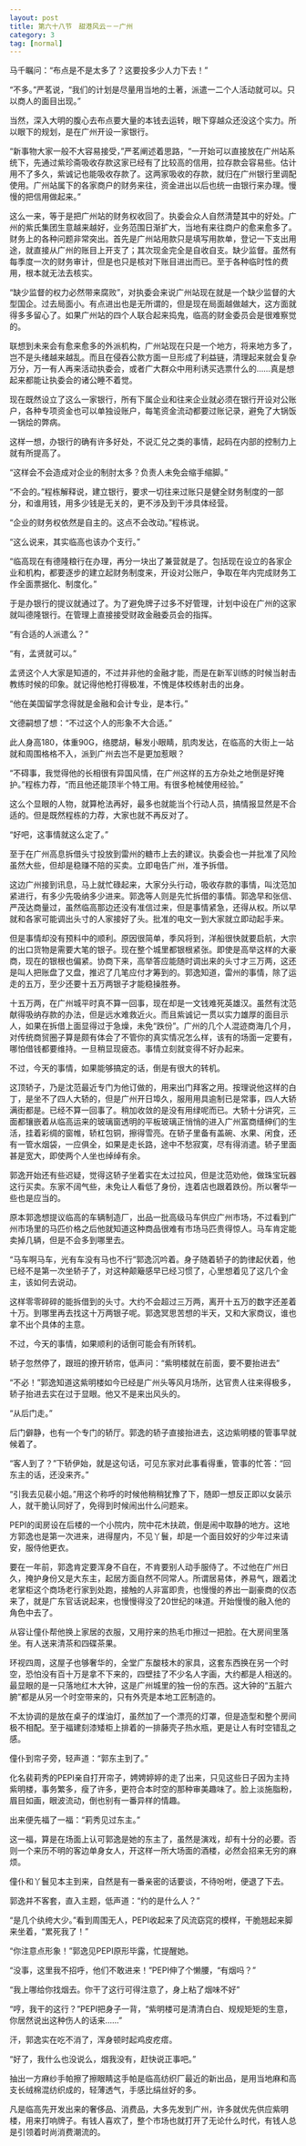```yaml
---
layout: post
title: 第六十八节　甜港风云－－广州
category: 3
tag: [normal]
---
```


马千瞩问：“布点是不是太多了？这要投多少人力下去！”

“不多。”严茗说，“我们的计划是尽量用当地的土著，派遣一二个人活动就可以。只以商人的面目出现。”

当然，深入大明的腹心去布点要大量的本钱去运转，眼下穿越众还没这个实力。所以眼下的规划，是在广州开设一家银行。

“新事物大家一般不大容易接受，”严茗阐述着思路，“一开始可以直接放在广州站系统下，先通过紫珍斋吸收存款这家已经有了比较高的信用，拉存款会容易些。估计用不了多久，紫诚记也能吸收存款了。这两家吸收的存款，就归在广州银行里调配使用。广州站属下的各家商户的财务来往，资金进出以后也统一由银行来办理。慢慢的把信用做起来。”

这么一来，等于是把广州站的财务权收回了。执委会众人自然清楚其中的好处。广州的紫氏集团生意越来越好，业务范围日渐扩大，当地有来往商户的愈来愈多了。财务上的各种问题非常突出。首先是广州站用款只是填写用款单，登记一下支出用途，就直接从广州的账目上开支了；其次现金完全是自收自支。缺少监督。虽然有每季度一次的财务审计，但是也只是核对下账目进出而已。至于各种临时性的费用，根本就无法去核实。

“缺少监督的权力必然带来腐败”，对执委会来说广州站现在就是一个缺少监督的大型国企。过去局面小。有点进出也是无所谓的，但是现在局面越做越大，这方面就得多多留心了。如果广州站的四个人联合起来捣鬼，临高的财金委员会是很难察觉的。

联想到未来会有愈来愈多的外派机构，广州站现在只是一个地方，将来地方多了，岂不是头绪越来越乱。而且在侵吞公款方面一旦形成了利益链，清理起来就会复杂万分，万一有人再来活动执委会，或者广大群众中用利诱买选票什么的……真是想起来都能让执委会的诸公睡不着觉。

现在既然设立了这么一家银行，所有下属企业和往来企业就必须在银行开设对公账户，各种专项资金也可以单独设账户，每笔资金流动都要过账记录，避免了大锅饭一锅烩的弊病。

这样一想，办银行的确有许多好处，不说汇兑之类的事情，起码在内部的控制力上就有所提高了。

“这样会不会造成对企业的制肘太多？负责人未免会缩手缩脚。”

“不会的。”程栋解释说，建立银行，要求一切往来过账只是健全财务制度的一部分，和谁用钱，用多少钱是无关的，更不涉及到干涉具体经营。

“企业的财务权依然是自主的。这点不会改动。”程栋说。

“这么说来，其实临高也该办个支行。”

“临高现在有德隆粮行在办理，再分一块出了兼营就是了。包括现在设立的各家企业和机构，都要逐步的建立起财务制度来，开设对公账户，争取在年内完成财务工作全面票据化、制度化。”

于是办银行的提议就通过了。为了避免牌子过多不好管理，计划中设在广州的这家就叫德隆银行。在管理上直接接受财政金融委员会的指挥。

“有合适的人派遣么？”

“有，孟贤就可以。”

孟贤这个人大家是知道的，不过并非他的金融才能，而是在新军训练的时候当射击教练时候的印象。就记得他枪打得极准，不愧是体校练射击的出身。

“他在美国留学念得就是金融和会计专业，是本行。”

文德嗣想了想：“不过这个人的形象不大合适。”

此人身高180，体重90G，络腮胡，鬈发小眼睛，肌肉发达，在临高的大街上一站就和周围格格不入，派到广州去岂不是更加惹眼？

“不碍事，我觉得他的长相很有异国风情，在广州这样的五方杂处之地倒是好掩护。”程栋力荐，“而且他还能顶半个特工用。有很多枪械使用经验。”

这么个显眼的人物，就算枪法再好，最多也就能当个行动人员，搞情报显然是不合适的。但是既然程栋的力荐，大家也就不再反对了。

“好吧，这事情就这么定了。”

至于在广州高息拆借头寸投放到雷州的糖市上去的建议。执委会也一并批准了风险虽然大些，但却是稳赚不陪的买卖。立即电告广州，准予拆借。

这边广州接到讯息，马上就忙碌起来，大家分头行动，吸收存款的事情，叫沈范加紧进行，有多少先吸纳多少进来。郭逸等人则是先忙拆借的事情。郭逸早和张信、严茂达商量过，虽然临高那边还没有准信过来，但是事情紧急，还得从权。所以早就和各家可能调出头寸的人家接好了头。批准的电文一到大家就立即动起手来。

但是事情却没有预料中的顺利。原因很简单，季风将到，洋船很快就要启航，大宗的出口货物是需要大笔的银子。现在整个城里都银根紧张。即使是高举这样的大豪商，现在的银根也偏紧。协商下来，高举答应能随时调出来的头寸才三万两，这还是叫人把账盘了又盘，推迟了几笔应付才筹到的。郭逸知道，雷州的事情，除了运走的五万，至少还要十五万两银子才能稳操胜券。

十五万两，在广州城平时真不算一回事，现在却是一文钱难死英雄汉。虽然有沈范献得吸纳存款的办法，但是远水难救近火。而且紫诚记一贯以实力雄厚的面目示人，如果在拆借上面显得过于急燥，未免“跌份”。广州的几个人混迹商海几个月，对传统商贸圈子算是颇有体会了不管你的真实情况怎么样，该有的场面一定要有，哪怕借钱都要维持。一旦稍显现疲态。事情立刻就变得不好办起来。

不过，今天的事情，如果能够搞定的话，倒是有很大的转机。

这顶轿子，乃是沈范最近专门为他订做的，用来出门拜客之用。按理说他这样的白丁，是坐不了四人大轿的，但是广州开日埠久，服用用具逾制已是常事，四人大轿满街都是。已经不算一回事了。稍加收敛的是没有用绿呢而已。大轿十分讲究，三面都镶嵌着从临高运来的玻璃窗透明的平板玻璃正悄悄的进入广州富商缙绅们的生活，挂着彩绸的窗帷，轿杠包铜，擦得雪亮。在轿子里备有盖碗、水果、闲食，还有一管水烟袋，一应俱全，如果是走长路，途中不愁寂寞，尽有得消遣。轿子里面甚是宽大，即使两个人坐也绰绰有余。

郭逸开始还有些迟疑，觉得这轿子坐着实在太过拉风，但是沈范劝他，做珠宝玩器这行买卖。东家不阔气些，未免让人看低了身份，连着店也跟着跌份。所以奢华一些也是应当的。

原本郭逸想提议临高的车辆制造厂，出品一批高级马车供应广州市场，不过看到广州市场里的马匹价格之后他就知道这种商品很难有市场马匹贵得惊人。马车肯定能卖掉几辆，但是不会多到哪里去。

“马车啊马车，光有车没有马也不行”郭逸沉吟着。身子随着轿子的韵律起伏着，他已经不是第一次坐轿子了，对这种颠簸感早已经习惯了，心里想着见了这几个金主，该如何去说动。

这样零零碎碎的能拆借到的头寸。大约不会超过三万两，离开十五万的数字还差着十万。到哪里再去找这十万两银子呢。郭逸冥思苦想的半天，又和大家商议，谁也拿不出个具体的主意。

不过，今天的事情，如果顺利的话倒可能会有所转机。

轿子忽然停了，跟班的撩开轿帘，低声问：“紫明楼就在前面，要不要抬进去”

“不必！”郭逸知道这紫明楼如今已经是广州头等风月场所，达官贵人往来得极多，轿子抬进去实在过于显眼。他又不是来出风头的。

“从后门走。”

后门僻静，也有一个专门的轿厅。郭逸的轿子直接抬进去，这边紫明楼的管事早就候着了。

“客人到了？”下轿伊始，就是这句话，可见东家对此事看得重，管事的忙答：“回东主的话，还没来齐。”

“引我去见裴小姐。”用这个称呼的时候他稍稍犹豫了下，随即一想反正即以女装示人，就干脆认同好了，免得到时候闹出什么问题来。

PEPI的闺房设在后楼的一个小院内，院中花木扶疏，倒是闹中取静的地方。这地方郭逸也是第一次进来，进得屋内，不见丫鬟，却是一个面目姣好的少年过来请安，服侍他更衣。

要在一年前，郭逸肯定要浑身不自在，不肯要别人动手服侍了。不过他在广州日久，掩护身份又是大东主，起居方面自然不同常人。所谓居易体，养易气，跟着沈老掌柜这个商场老行家到处跑，接触的人非富即贵，也慢慢的养出一副豪商的仪态来了，就是广东官话说起来，也慢慢得没了20世纪的味道。开始慢慢的融入他的角色中去了。

从容让僮仆帮他换上家居的衣服，又用拧来的热毛巾擦过一把脸。在大房间里落坐。有人送来清茶和四碟茶果。

环视四周，这屋子也够奢华的，全堂广东酸枝木的家具，这套东西换在另一个时空，恐怕没有百十万是拿不下来的，四壁挂了不少名人字画，大约都是人相送的。最显眼的是一只落地红木大钟，这是广州城里的独一份的东西。这大钟的“五脏六腑”都是从另一个时空带来的，只有外壳是本地工匠制造的。

不太协调的是放在桌子的煤油灯，虽然加了一个漂亮的灯罩，但是造型和整个房间极不相配。至于福建刻漆矮柜上排着的一排藤壳子热水瓶，更是让人有时空错乱之感。

僮仆到帘子旁，轻声道：“郭东主到了。”

化名裴莉秀的PEPI亲自打开帘子，娉娉婷婷的走了出来，只见这些日子因为主持紫明楼，事务繁多，瘦了许多，更符合本时空的那种审美趣味了。脸上淡施脂粉，眉目如画，眼波流动，倒也别有一番异样的情趣。

出来便先福了一福：“莉秀见过东主。”

这一福，算是在场面上认可郭逸是她的东主了，虽然是演戏，却有十分的必要。否则一个来历不明的客边单身女人，开这样一所大场面的酒楼，必然会招来无穷的麻烦。

僮仆和丫鬟见本主到来，自然是有一番亲密的话要谈，不待吩咐，便退了下去。

郭逸并不客套，直入主题，低声道：“约的是什么人？”

“是几个纨绔大少。”看到周围无人，PEPI收起来了风流窈窕的模样，干脆翘起来脚来坐着，“累死我了！”

“你注意点形象！”郭逸见PEPI原形毕露，忙提醒她。

“没事，这里我不招呼，他们不敢进来！”PEPI伸了个懒腰，“有烟吗？”

“我上哪给你找烟去。你干了这行可得注意了，身上粘了烟味不好”

“哼，我干的这行？”PEPI把身子一背，“紫明楼可是清清白白、规规矩矩的生意，你居然说出这种伤人的话来……”

汗，郭逸实在吃不消了，浑身顿时起鸡皮疙瘩。

“好了，我什么也没说么，烟我没有，赶快说正事吧。”

抽出一方麻纱手帕擦了擦眼睛这手帕是临高纺织厂最近的新出品，是用当地麻和高支长绒棉混纺织成的，轻薄透气，手感比绢丝好的多。

凡是临高先开发出来的奢侈品、消费品，大多先发到广州，许多就优先供应紫明楼，用来打响牌子。有钱人喜欢了，整个市场也就打开了无论什么时代，有钱人总是引领着时尚消费潮流的。